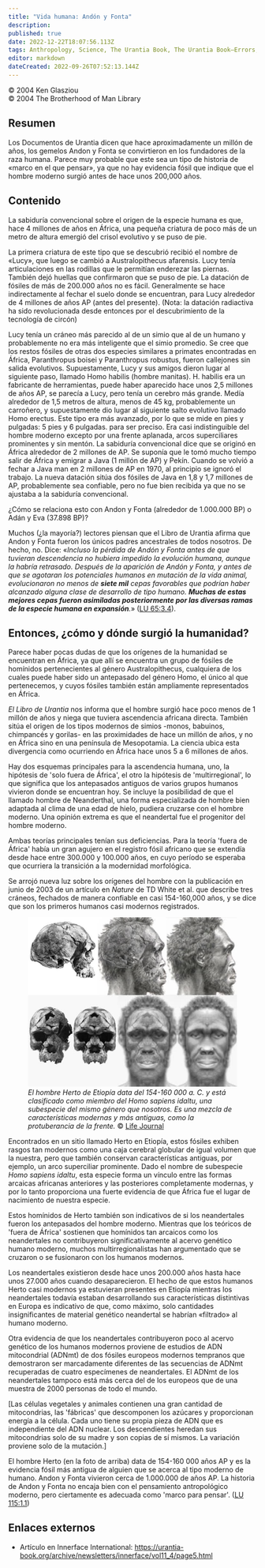 ```yaml
---
title: "Vida humana: Andón y Fonta"
description: 
published: true
date: 2022-12-22T18:07:56.113Z
tags: Anthropology, Science, The Urantia Book, The Urantia Book—Errors, Innerface International, article
editor: markdown
dateCreated: 2022-09-26T07:52:13.144Z
---
```


<p class="v-card v-sheet theme--light grey lighten-3 px-2">© 2004 Ken Glasziou<br>© 2004 The Brotherhood of Man Library</p>

## Resumen

Los Documentos de Urantia dicen que hace aproximadamente un millón de años, los gemelos Andon y Fonta se convirtieron en los fundadores de la raza humana. Parece muy probable que este sea un tipo de historia de «marco en el que pensar», ya que no hay evidencia fósil que indique que el hombre moderno surgió antes de hace unos 200,000 años.

## Contenido

La sabiduría convencional sobre el origen de la especie humana es que, hace 4 millones de años en África, una pequeña criatura de poco más de un metro de altura emergió del crisol evolutivo y se puso de pie.

La primera criatura de este tipo que se descubrió recibió el nombre de «Lucy», que luego se cambió a Australopithecus afarensis. Lucy tenía articulaciones en las rodillas que le permitían enderezar las piernas. También dejó huellas que confirmaron que se puso de pie. La datación de fósiles de más de 200.000 años no es fácil. Generalmente se hace indirectamente al fechar el suelo donde se encuentran, para Lucy alrededor de 4 millones de años AP (antes del presente). (Nota: la datación radiactiva ha sido revolucionada desde entonces por el descubrimiento de la tecnología de circón)

Lucy tenía un cráneo más parecido al de un simio que al de un humano y probablemente no era más inteligente que el simio promedio. Se cree que los restos fósiles de otras dos especies similares a primates encontradas en África, Paranthropus boisei y Paranthropus robustus, fueron callejones sin salida evolutivos. Supuestamente, Lucy y sus amigos dieron lugar al siguiente paso, llamado Homo habilis (hombre manitas). H. habilis era un fabricante de herramientas, puede haber aparecido hace unos 2,5 millones de años AP, se parecía a Lucy, pero tenía un cerebro más grande. Medía alrededor de 1,5 metros de altura, menos de 45 kg, probablemente un carroñero, y supuestamente dio lugar al siguiente salto evolutivo llamado Homo erectus. Este tipo era más avanzado, por lo que se mide en pies y pulgadas: 5 pies y 6 pulgadas. para ser preciso. Era casi indistinguible del hombre moderno excepto por una frente aplanada, arcos superciliares prominentes y sin mentón. La sabiduría convencional dice que se originó en África alrededor de 2 millones de AP. Se suponía que le tomó mucho tiempo salir de África y emigrar a Java (1 millón de AP) y Pekín. Cuando se volvió a fechar a Java man en 2 millones de AP en 1970, al principio se ignoró el trabajo. La nueva datación sitúa dos fósiles de Java en 1,8 y 1,7 millones de AP, probablemente sea confiable, pero no fue bien recibida ya que no se ajustaba a la sabiduría convencional.

¿Cómo se relaciona esto con Andon y Fonta (alrededor de 1.000.000 BP) o Adán y Eva (37.898 BP)?

Muchos (¿la mayoría?) lectores piensan que el Libro de Urantia afirma que Andon y Fonta fueron los únicos padres ancestrales de todos nosotros. De hecho, no. Dice: «_Incluso la pérdida de Andón y Fonta antes de que tuvieran descendencia no hubiera impedido la evolución humana, aunque la habría retrasado. Después de la aparición de Andón y Fonta, y antes de que se agotaran los potenciales humanos en mutación de la vida animal, evolucionaron no menos de **siete mil** cepas favorables que podrían haber alcanzado alguna clase de desarrollo de tipo humano. **Muchas de estas mejores cepas fueron asimiladas posteriormente por las diversas ramas de la especie humana en expansión**._» ([LU 65:3.4](/es/The_Urantia_Book/65#p3_4)).

## Entonces, ¿cómo y dónde surgió la humanidad?

Parece haber pocas dudas de que los orígenes de la humanidad se encuentran en África, ya que allí se encuentra un grupo de fósiles de homínidos pertenecientes al género Australopithecus, cualquiera de los cuales puede haber sido un antepasado del género Homo, el único al que pertenecemos, y cuyos fósiles también están ampliamente representados en África.

_El Libro de Urantia_ nos informa que el hombre surgió hace poco menos de 1 millón de años y niega que tuviera ascendencia africana directa. También sitúa el origen de los tipos modernos de simios -monos, babuinos, chimpancés y gorilas- en las proximidades de hace un millón de años, y no en África sino en una península de Mesopotamia. La ciencia ubica esta divergencia como ocurriendo en África hace unos 5 a 6 millones de años.

Hay dos esquemas principales para la ascendencia humana, uno, la hipótesis de 'solo fuera de África', el otro la hipótesis de 'multirregional', lo que significa que los antepasados ​​​​antiguos de varios grupos humanos vivieron donde se encuentran hoy. Se incluye la posibilidad de que el llamado hombre de Neanderthal, una forma especializada de hombre bien adaptada al clima de una edad de hielo, pudiera cruzarse con el hombre moderno. Una opinión extrema es que el neandertal fue el progenitor del hombre moderno.

Ambas teorías principales tenían sus deficiencias. Para la teoría 'fuera de África' había un gran agujero en el registro fósil africano que se extendía desde hace entre 300.000 y 100.000 años, en cuyo período se esperaba que ocurriera la transición a la modernidad morfológica.

Se arrojó nueva luz sobre los orígenes del hombre con la publicación en junio de 2003 de un artículo en _Nature_ de TD White et al. que describe tres cráneos, fechados de manera confiable en casi 154-160,000 años, y se dice que son los primeros humanos casi modernos registrados.

<figure class="image urantiapedia">
<img src="/image/article/Ken_Glasziou/Human_Life_Andon_and_Fonta/148ogba.jpg">
<figcaption><em>El hombre Herto de Etiopía data del 154-160 000 a. C. y está clasificado como miembro del Homo sapiens idaltu, una subespecie del mismo género que nosotros. Es una mezcla de características modernas y más antiguas, como la protuberancia de la frente.</em>  © <a href="https://tito0107.livejournal.com/799870.html">Life Journal</a> </figcaption>
</figure>

Encontrados en un sitio llamado Herto en Etiopía, estos fósiles exhiben rasgos tan modernos como una caja cerebral globular de igual volumen que la nuestra, pero que también conservan características antiguas, por ejemplo, un arco superciliar prominente. Dado el nombre de subespecie _Homo sapiens idaltu_, esta especie forma un vínculo entre las formas arcaicas africanas anteriores y las posteriores completamente modernas, y por lo tanto proporciona una fuerte evidencia de que África fue el lugar de nacimiento de nuestra especie.

Estos homínidos de Herto también son indicativos de si los neandertales fueron los antepasados ​​del hombre moderno. Mientras que los teóricos de 'fuera de África' sostienen que homínidos tan arcaicos como los neandertales no contribuyeron significativamente al acervo genético humano moderno, muchos multirregionalistas han argumentado que se cruzaron o se fusionaron con los humanos modernos.

Los neandertales existieron desde hace unos 200.000 años hasta hace unos 27.000 años cuando desaparecieron. El hecho de que estos humanos Herto casi modernos ya estuvieran presentes en Etiopía mientras los neandertales todavía estaban desarrollando sus características distintivas en Europa es indicativo de que, como máximo, solo cantidades insignificantes de material genético neandertal se habrían «filtrado» al humano moderno.

Otra evidencia de que los neandertales contribuyeron poco al acervo genético de los humanos modernos proviene de estudios de ADN mitocondrial (ADNmt) de dos fósiles europeos modernos tempranos que demostraron ser marcadamente diferentes de las secuencias de ADNmt recuperadas de cuatro especímenes de neandertales. El ADNmt de los neandertales tampoco está más cerca del de los europeos que de una muestra de 2000 personas de todo el mundo.

[Las células vegetales y animales contienen una gran cantidad de mitocondrias, las 'fábricas' que descomponen los azúcares y proporcionan energía a la célula. Cada uno tiene su propia pieza de ADN que es independiente del ADN nuclear. Los descendientes heredan sus mitocondrias solo de su madre y son copias de sí mismos. La variación proviene solo de la mutación.]

El hombre Herto (en la foto de arriba) data de 154-160 000 años AP y es la evidencia fósil más antigua de alguien que se acerca al tipo moderno de humano. Andon y Fonta vivieron cerca de 1.000.000 de años AP. La historia de Andon y Fonta no encaja bien con el pensamiento antropológico moderno, pero ciertamente es adecuada como 'marco para pensar'. ([LU 115:1.1](/es/The_Urantia_Book/115#p1_1))

## Enlaces externos

- Artículo en Innerface International: https://urantia-book.org/archive/newsletters/innerface/vol11_4/page5.html

